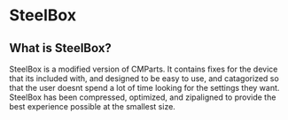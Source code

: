 SteelBox
========

What is SteelBox?
----------------
SteelBox is a modified version of CMParts.  It contains fixes for the device that its included with, and designed to be easy to use, and catagorized so that the user doesnt spend a lot of time looking for the settings they want.  SteelBox has been compressed, optimized, and zipaligned to provide the best experience possible at the smallest size.
